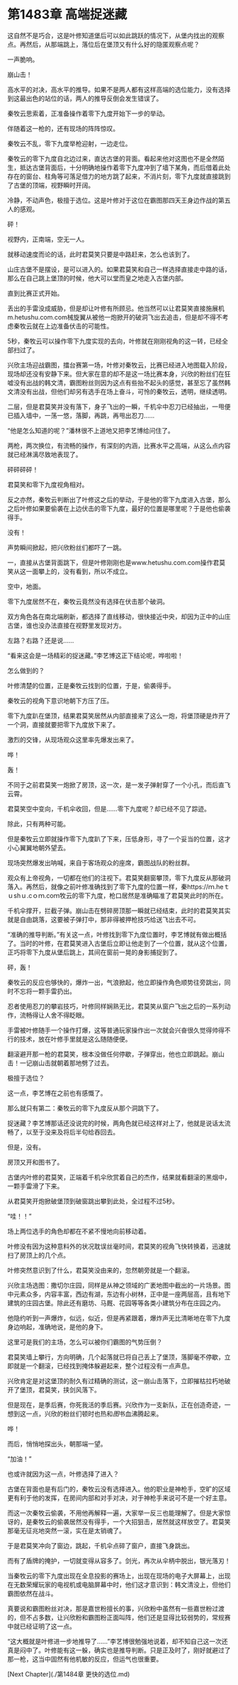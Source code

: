 # 第1483章 高端捉迷藏

这自然不是巧合，这是叶修知道堡后可以如此跳跃的情况下，从堡内找出的观察点。再然后，从那端跳上，落位后在堡顶又有什么好的隐匿观察点呢？

一声脆响。

崩山击！

高水平的对决，高水平的推导。如果不是两人都有这样高端的选位能力，没有选择到这最出色的站位的话，两人的推导反倒会发生错误了。

秦牧云思索着，正准备操作着零下九度开始下一步的举动。

伴随着这一枪的，还有现场的阵阵惊叹。

秦牧云不乱，零下九度举枪迎射，一边走位。

秦牧云的零下九度自北边过来，直达古堡的背面。看起来他对这图也不是全然陌生，抵达古堡背面后，十分明确地操作着零下九度冲到了墙下某角，而后借着此处存在的窗台、柱角等可落足借力的地方跳了起来，不消片刻，零下九度就直接跳到了古堡的顶端，视野瞬时开阔。

冷静，不动声色，极擅于选位。这是叶修对于这位在霸图那四天王身边作战的第五人的感观。

砰！

视野内，正南端，空无一人。

就移动速度而论的话，此时君莫笑只要是中路赶来，怎么也该到了。

山庄古堡不是摆设，是可以进入的。如果君莫笑和自己一样选择直接走中路的话，那么在自己跳上堡顶的时候，他大可以堂而皇之地走入古堡内部。

直到比赛正式开始。

丢出的手雷没成威胁，但是却让叶修有所顾忌。他当然可以让君莫笑直接施展机m.hetushu.com.com械旋翼从被他一炮掀开的破洞飞出去追击，但是却不得不考虑秦牧云就在上边准备伏击的可能性。

5秒，秦牧云可以操作零下九度实现的去向，叶修就在刚刚视角的这一转，已经全部扫过了。

兴欣主场迎战霸图，擂台赛第一场，叶修对秦牧云，比赛已经进入地图载入阶段，现场却还没有安静下来。但大家在意的却不是这一场比赛本身，兴欣的粉丝们在狂嘘没有出战的韩文清，霸图粉丝则因为这点有些抬不起头的感觉，甚至忘了虽然韩文清没有出战，但他们却另有选手在场上奋斗，可怜的秦牧云，透明，继续透明。

二层，但是君莫笑并没有落下，身子飞出的一瞬，千机伞中忍刀已经抽出，一甩便已插入墙中，一荡一悠，落脚，再跳，再甩出忍刀……

“他是怎么知道的呢？”潘林很不上道地又把李艺博给问住了。

两枪，两次换位，有流畅的操作，有深刻的内涵，比赛水平之高端，从这么点内容就已经淋漓尽致地表现了。

砰砰砰砰！

君莫笑和零下九度视角相对。

反之亦然，秦牧云判断出了叶修这之后的举动，于是他的零下九度进入古堡，那么之后叶修如果要偷袭在上边伏击的零下九度，最好的位置是哪里呢？于是他也偷袭得手。

没有！

声势瞬间掀起，把兴欣粉丝们都吓了一跳。

一，直接从古堡背面跳下，但是叶修刚刚也是www.hetushu.com.com操作君莫笑从这一面攀上的，没有看到，所以不成立。

空中，地面。

零下九度居然不在，秦牧云竟然没有选择在伏击那个破洞。

双方角色各在南北端刷新，都选择了直线移动，很快接近中央，却因为正中的山庄古堡，谁也没办法直接在视野里发现对方。

左路？右路？还是说……

“看来这会是一场精彩的捉迷藏。”李艺博这正下结论呢，哗啦啦！

怎么做到的？

叶修清楚的位置，正是秦牧云找到的位置，于是，偷袭得手。

秦牧云的视角下意识地朝下方压了压。

零下九度趴在堡顶，结果君莫笑居然从内部直接来了这么一炮，将堡顶硬是炸开了一个洞，直接就要把零下九度放下来了。

激烈的交锋，从现场观众这里率先爆发出来了。

哗！

轰！

不同于之前君莫笑一炮掀了房顶，这一次，是一发子弹射穿了一个小孔，而后直飞云霄。

君莫笑空中变向，千机伞收回，但是……零下九度呢？却已经不见了踪迹。

除此，只有两种可能。

但是秦牧云立即就操作零下九度趴了下来，压低身形，寻了一个妥当的位置，这才小心翼翼地朝外望去。

现场突然爆发出呐喊，来自于客场观众的座席，霸图战队的粉丝群。

观众有上帝视角，一切都在他们的注视下。君莫笑翻窗攀顶，零下九度反从那破洞落入。再然后，就像之前叶修准确找到了零下九度的位置一样，秦https://ｍ.heｔｕshｕ.cｏｍ.coｍ牧云的零下九度，枪口居然是准确瞄准了君莫笑此时的所在。

千机伞撑开，拦截子弹。崩山击在劈碎房顶那一瞬就已经结束，此时的君莫笑其实就是自由跳落，这要被子弹打中，那非得被押枪技巧给送飞出去不可。

“准确的推导判断。”有关这一点，叶修找到零下九度位置时，李艺博就有做出概括了。当时的叶修，在君莫笑进入古堡后立即让他走到了一个位置，就从这个位置，正巧将零下九度从堡后跳上，其间在窗前一晃的身影捕捉到了。

砰，轰！

秦牧云的反应也够快的，爆炸一出，气浪掀起，他立即操作角色顺势往旁跳出，同时不忘将一颗手雷扔出。

忍者使用忍刀的攀岩技巧，叶修同样娴熟无比，君莫笑从窗户飞出之后的一系列动作，流畅得让人舍不得眨眼。

手雷被叶修随手一个操作打爆，这等普通玩家操作出一次就会兴奋很久觉得帅得不行的技术，放在叶修手里就是这么随随便便。

翻滚避开那一枪的君莫笑，根本没做任何停歇，子弹穿出，他也立即跳起。崩山击！一记崩山击就朝着那地劈了过去。

极擅于选位？

这一点，李艺博在之前也有感慨了。

那么就只有第二：秦牧云的零下九度反从那个洞跳下了。

捉迷藏？李艺博那话还没说完的时候，两角色就已经这样对上了，他就是说话太流畅了，以至于没来及将后半句给吞回去。

但是，没有。

房顶又开和图书了。

古堡内叶修的君莫笑，正端着千机伞欣赏着自己的杰作，结果就看翻滚的黑烟中，一颗手雷滑了下来。

从君莫笑开炮掀破堡顶到破窗跳出攀到此处，全过程不过5秒。

“哇！！”

场上两位选手的角色却都在不紧不慢地向前移动着。

叶修没有因为这种意料外的状况耽误丝毫时间，君莫笑的视角飞快转换着，迅速就扫了房顶上的几个点。

叶修突然意识到了什么，君莫笑没由来的，忽然朝旁就是一个翻滚。

兴欣主场选图：撒切尔庄园，同样是从神之领域的广袤地图中截出的一片场景。图中元素众多，内容丰富，西边有湖，东边有小树林，正中是一座两层高，且有地下建筑的庄园古堡。除此还有磨坊、马厩、花园等等各类小建筑分布在庄园之内。

他隐约听到一声爆炸，似远，似近，但是再紧跟着，爆炸声无比清晰地在零下九度身边响起，准确地说，是他的身下。

这里可是我们的主场，怎么可以被你们霸图的气势压倒？

君莫笑墙上攀行，方向明确，几个起落就已将自己丢上了堡顶，落脚毫不停歇，立即就是一个翻滚，已经找到掩体躲避起来，整个过程没有一点声息。

兴欣肯定是对这堡顶的耐久有过精确的测试，这一崩山击落下，立即摧枯拉朽地破开了堡顶，君莫笑，挟剑风落下。

但是现在，是季后赛，你死我活的季后赛。兴欣作为一支新队，正在创造奇迹，一想到这一点，兴欣的粉丝们顿时也热和*图*书血沸腾起来。

哗！

而后，悄悄地探出头，朝那端一望。

“加油！”

也或许就因为这一点，叶修选择了进入？

古堡在背面也是有后门的，秦牧云没有选择进入。他的职业是神枪手，空旷的区域更有利于他的发挥，在房间内部和对手对决，对于神枪手来说可不是一个好主意。

而这一次秦牧云偷袭，不用他再解释一遍，大家举一反三也能理解了。但是大家惊讶的，是秦牧云的偷袭居然没有得手，一个大招狙击，居然就这样放空了。君莫笑那毫无征兆地突然一滚，实在是太销魂了。

于是君莫笑冲向了窗边，跳起，千机伞点碎了窗户，直接飞身跳出。

而有了盾牌的掩护，一切就变得从容多了。剑光，再次从伞柄中脱出，银光落刃！

当秦牧云的零下九度出现在全息投影的赛场上，出现在现场的电子大屏幕上，出现在无数荣耀玩家的电视机或电脑屏幕中时，他们这才意识到：韩文清没上，但他们霸图依然在战斗。

真要说和霸图粉丝对决，那是嘉世粉擅长的事，兴欣粉中虽然有一些嘉世粉过渡的，但不占多数，让兴欣粉和霸图粉正面叫阵，他们还是显得比较弱势的，常规赛中就已经证明了这一点。

“这大概就是叶修进一步地推导了……”李艺博很勉强地说着，却不知自己这一次还真是闷中了。叶修能有这一躲，确实也是推导判断。只是正及时了，刚好就避过了那一枪，这当中固然有他机敏的反应，但运气也很重要。



[Next Chapter](./第1484章 更快的选位.md)